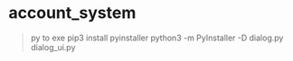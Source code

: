 # account_system
> py to exe
> pip3 install pyinstaller
> python3 -m PyInstaller -D dialog.py dialog_ui.py
